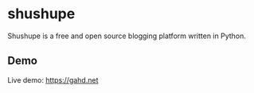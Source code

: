 # shushupe

Shushupe is a free and open source blogging platform written in Python.

## Demo

Live demo: https://gahd.net
